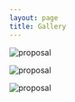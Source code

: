 ```yaml
---
layout: page
title: Gallery
---
```


<img src="../assets/photo/proposal_1.jpg"
alt="proposal"
style="float: center;" />


<img src="../assets/photo/proposal_2.jpg"
alt="proposal"
style="float: center;" />



<img src="../assets/photo/proposal_3.jpg"
alt="proposal"
style="float: center;" />